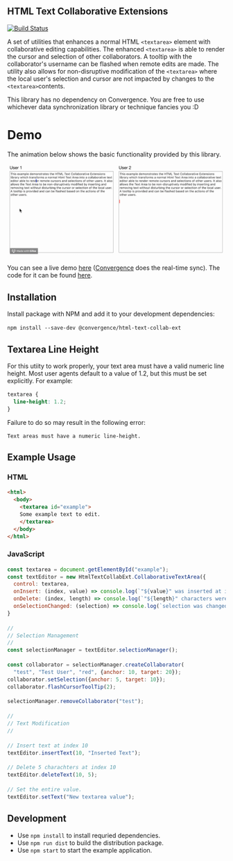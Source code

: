 ## HTML Text Collaborative Extensions
[![Build Status](https://travis-ci.org/convergencelabs/html-text-collab-ext.svg?branch=master)](https://travis-ci.org/convergencelabs/html-text-collab-ext)

A set of utilities that enhances a normal HTML `<textarea>` element with collaborative editing capabilities. The enhanced `<textarea>` is able to render the cursor and selection of other collaborators. A tooltip with the collaborator's username can be flashed when remote edits are made. The utility also allows for non-disruptive modification of the `<textarea>` where the local user's selection and cursor are not impacted by changes to the `<textarea>`contents.

This library has no dependency on Convergence. You are free to use whichever data synchronization library or technique fancies you :D

# Demo
The animation below shows the basic functionality provided by this library.

![demo graphic](./assets/shared-cursors-and-selections.gif "Shared Cursors and Selections")

You can see a live demo [here](https://examples.convergence.io/collaborative-textarea/) ([Convergence](https://convergence.io) does the real-time sync).  The code for it can be found [here](https://github.com/convergencelabs/javascript-examples/tree/master/src/collaborative-textarea).


## Installation

Install package with NPM and add it to your development dependencies:

```npm install --save-dev @convergence/html-text-collab-ext```

## Textarea Line Height
For this utiity to work properly, your text area must have a valid numeric line height.  Most user agents default to a value of 1.2, but this must be set explicitly.  For example:

```css
textarea {
  line-height: 1.2;
}
```

Failure to do so may result in the following error:

```
Text areas must have a numeric line-height.
```

## Example Usage

### HTML
```html
<html>
  <body>
    <textarea id="example">
    Some example text to edit.
    </textarea>
  </body>
</html>
```

### JavaScript
```javascript
const textarea = document.getElementById("example");
const textEditor = new HtmlTextCollabExt.CollaborativeTextArea({
  control: textarea,
  onInsert: (index, value) => console.log(`"${value}" was inserted at index ${index}`,
  onDelete: (index, length) => console.log(`"${length}" characters were deleted at index ${index}`,
  onSelectionChanged: (selection) => console.log(`selection was changed to ${JSON.stringify(selection)}`)
}

//
// Selection Management
//
const selectionManager = textEditor.selectionManager();

const collaborator = selectionManager.createCollaborator(
  "test", "Test User", "red", {anchor: 10, target: 20});
collaborator.setSelection({anchor: 5, target: 10});
collaborator.flashCursorToolTip(2);

selectionManager.removeCollaborator("test");

//
// Text Modification
//

// Insert text at index 10
textEditor.insertText(10, "Inserted Text");

// Delete 5 charachters at index 10
textEditor.deleteText(10, 5);

// Set the entire value.
textEditor.setText("New textarea value");
```

## Development

- Use `npm install` to install requried dependencies.
- Use `npm run dist` to build the distribution package.
- Use `npm start` to start the example application.

